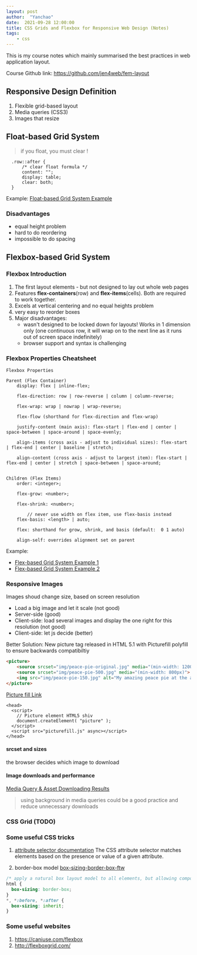 ```yaml
---
layout: post
author:  "Yanchao"
date:  2021-09-28 12:00:00
title: CSS Grids and Flexbox for Responsive Web Design (Notes)
tags:
	- css
---
```

This is my course notes which mainly summarised the best practices in web application layout.

Course Github link: https://github.com/jen4web/fem-layout

## Responsive Design Definition

1. Flexible grid-based layout
2. Media queries (CSS3)
3. Images that resize

## Float-based Grid System
> if you float, you must clear !

```
  .row::after {
      /* clear float formula */
      content: "";
      display: table;
      clear: both;
  }
```

Example: [Float-based Grid System Example](https://github.com/ymurong/css-exercise/blob/master/1-float/end/css/floats.css)

### Disadvantages
* equal height problem
* hard to do reordering 
* impossible to do spacing




## Flexbox-based Grid System

### Flexbox Introduction

1. The first layout elements - but not designed to lay out whole web pages
2. Features **flex-containers**(row) and **flex-items**(cells). Both are required to work together.
3. Excels at vertical centering and no equal heights problem
4. very easy to reorder boxes
5. Major disadvantages:
	* wasn't designed to be locked down for layouts! Works in 1 dimension only (one continuous row, it will wrap on to the next line as it runs out of screen space indefinitely)
	* browser support and syntax is challenging



### Flexbox Properties Cheatsheet

```
Flexbox Properties

Parent (Flex Container)
	display: flex | inline-flex;

	flex-direction: row | row-reverse | column | column-reverse;

	flex-wrap: wrap | nowrap | wrap-reverse;

	flex-flow (shorthand for flex-direction and flex-wrap)

	justify-content (main axis): flex-start | flex-end | center | space-between | space-around | space-evenly;

	align-items (cross axis - adjust to individual sizes): flex-start | flex-end | center | baseline | stretch;

	align-content (cross axis - adjust to largest item): flex-start | flex-end | center | stretch | space-between | space-around;


Children (Flex Items)
	order: <integer>;

	flex-grow: <number>; 

	flex-shrink: <number>; 

        // never use width on flex item, use flex-basis instead
	flex-basis: <length> | auto;

	flex: shorthand for grow, shrink, and basis (default:  0 1 auto)
	
	align-self: overrides alignment set on parent
```

Example: 
* [Flex-based Grid System Example 1](https://github.com/ymurong/css-exercise/blob/master/2-flexbox/end/css/flexbox.css)
* [Flex-based Grid System Example 2](https://github.com/ymurong/css-exercise/blob/master/4-flexbox-image-galleries/end/gallery-2.css)


### Responsive Images

Images shoud change size, based on screen resolution
* Load a big image and let it scale (not good)
* Server-side (good)
* Client-side: load several images and display the one right for this resolution (not good)
* Client-side: let js decide (better)

Better Solution: New picture tag released in HTML 5.1 with Picturefill polyfill to ensure backwards compatibiltiy

```html
<picture>
	<source srcset="img/peace-pie-original.jpg" media="(min-width: 1200px)">
	<source srcset="img/peace-pie-500.jpg" media="(min-width: 800px)">
	<img src="img/peace-pie-150.jpg" alt="My amazing peace pie at the appropriate dimension!">
</picture>
```

[Picture fill Link](http://scottjehl.github.io/picturefill/)

```
<head>
  <script>
    // Picture element HTML5 shiv
    document.createElement( "picture" );
  </script>
  <script src="picturefill.js" async></script>
</head>
```

#### srcset and sizes

the browser decides which image to download


#### Image downloads and performance
[Media Query & Asset Downloading Results](https://timkadlec.com/2012/04/media-query-asset-downloading-results/)
> using background in media queries could be a good practice and reduce unnecessary downloads

### CSS Grid (TODO)




### Some useful CSS tricks

1. [attribute selector documentation](https://developer.mozilla.org/en-US/docs/Web/CSS/Attribute_selectors)
The CSS attribute selector matches elements based on the presence or value of a given attribute.

2. border-box model [box-sizing-border-box-ftw](https://www.paulirish.com/2012/box-sizing-border-box-ftw/)

```css
/* apply a natural box layout model to all elements, but allowing components to change */
html {
  box-sizing: border-box;
}
*, *:before, *:after {
  box-sizing: inherit;
}
```

### Some useful websites

1. https://caniuse.com/flexbox
2. http://flexboxgrid.com/